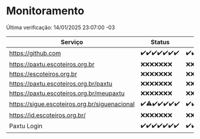 # Monitoramento

Última verificação: 14/01/2025 23:07:00 -03

|Serviço|Status|Últimas 24h|
|---|---|---|
|https://github.com|<span title="2025-01-08: OK=23">✔️</span><span title="2025-01-09: OK=23">✔️</span><span title="2025-01-10: OK=23">✔️</span><span title="2025-01-11: OK=23">✔️</span><span title="2025-01-12: OK=23">✔️</span><span title="2025-01-13: OK=23">✔️</span><span title="2025-01-14: OK=2">✔️</span>|<span title="14/01/2025 00:08:00 -03 : 200">✔️</span><span title="14/01/2025 01:10:00 -03 : 200">✔️</span><span title="14/01/2025 02:08:00 -03 : 200">✔️</span><span title="14/01/2025 03:11:00 -03 : 200">✔️</span><span title="14/01/2025 04:07:00 -03 : 200">✔️</span><span title="14/01/2025 05:11:00 -03 : 200">✔️</span><span title="14/01/2025 06:08:00 -03 : 200">✔️</span><span title="14/01/2025 07:08:00 -03 : 200">✔️</span><span title="14/01/2025 08:06:00 -03 : 200">✔️</span><span title="14/01/2025 09:15:00 -03 : 200">✔️</span><span title="14/01/2025 10:14:00 -03 : 200">✔️</span><span title="14/01/2025 11:07:00 -03 : 200">✔️</span><span title="14/01/2025 12:08:00 -03 : 200">✔️</span><span title="14/01/2025 13:09:00 -03 : 200">✔️</span><span title="14/01/2025 14:07:00 -03 : 200">✔️</span><span title="14/01/2025 15:11:00 -03 : 200">✔️</span><span title="14/01/2025 16:06:00 -03 : 200">✔️</span><span title="14/01/2025 17:09:00 -03 : 200">✔️</span><span title="14/01/2025 18:07:00 -03 : 200">✔️</span><span title="14/01/2025 19:07:00 -03 : 200">✔️</span><span title="14/01/2025 20:07:00 -03 : 200">✔️</span><span title="14/01/2025 21:39:00 -03 : 200">✔️</span><span title="14/01/2025 23:07:00 -03 : 200">✔️</span>|
|https://paxtu.escoteiros.org.br|<span title="2025-01-08: Falhas=23">❌</span><span title="2025-01-09: Falhas=23">❌</span><span title="2025-01-10: Falhas=23">❌</span><span title="2025-01-11: Falhas=23">❌</span><span title="2025-01-12: Falhas=23">❌</span><span title="2025-01-13: Falhas=23">❌</span><span title="2025-01-14: Falhas=2">❌</span>|<span title="14/01/2025 00:08:00 -03 : 403">❌</span><span title="14/01/2025 01:10:00 -03 : 403">❌</span><span title="14/01/2025 02:08:00 -03 : 403">❌</span><span title="14/01/2025 03:11:00 -03 : 403">❌</span><span title="14/01/2025 04:07:00 -03 : 403">❌</span><span title="14/01/2025 05:11:00 -03 : 403">❌</span><span title="14/01/2025 06:08:00 -03 : 403">❌</span><span title="14/01/2025 07:08:00 -03 : 403">❌</span><span title="14/01/2025 08:06:00 -03 : 403">❌</span><span title="14/01/2025 09:15:00 -03 : 403">❌</span><span title="14/01/2025 10:14:00 -03 : 403">❌</span><span title="14/01/2025 11:07:00 -03 : 403">❌</span><span title="14/01/2025 12:08:00 -03 : 403">❌</span><span title="14/01/2025 13:09:00 -03 : 403">❌</span><span title="14/01/2025 14:07:00 -03 : 403">❌</span><span title="14/01/2025 15:11:00 -03 : 403">❌</span><span title="14/01/2025 16:06:00 -03 : 403">❌</span><span title="14/01/2025 17:09:00 -03 : 403">❌</span><span title="14/01/2025 18:07:00 -03 : 403">❌</span><span title="14/01/2025 19:07:00 -03 : 403">❌</span><span title="14/01/2025 20:07:00 -03 : 403">❌</span><span title="14/01/2025 21:39:00 -03 : 403">❌</span><span title="14/01/2025 23:07:00 -03 : 403">❌</span>|
|https://escoteiros.org.br|<span title="2025-01-08: Falhas=23">❌</span><span title="2025-01-09: Falhas=23">❌</span><span title="2025-01-10: Falhas=23">❌</span><span title="2025-01-11: Falhas=23">❌</span><span title="2025-01-12: Falhas=23">❌</span><span title="2025-01-13: Falhas=23">❌</span><span title="2025-01-14: Falhas=2">❌</span>|<span title="14/01/2025 00:08:00 -03 : 403">❌</span><span title="14/01/2025 01:10:00 -03 : 403">❌</span><span title="14/01/2025 02:08:00 -03 : 403">❌</span><span title="14/01/2025 03:11:00 -03 : 403">❌</span><span title="14/01/2025 04:07:00 -03 : 403">❌</span><span title="14/01/2025 05:11:00 -03 : 403">❌</span><span title="14/01/2025 06:08:00 -03 : 403">❌</span><span title="14/01/2025 07:08:00 -03 : 403">❌</span><span title="14/01/2025 08:06:00 -03 : 403">❌</span><span title="14/01/2025 09:15:00 -03 : 403">❌</span><span title="14/01/2025 10:14:00 -03 : 403">❌</span><span title="14/01/2025 11:07:00 -03 : 403">❌</span><span title="14/01/2025 12:08:00 -03 : 403">❌</span><span title="14/01/2025 13:09:00 -03 : 403">❌</span><span title="14/01/2025 14:07:00 -03 : 403">❌</span><span title="14/01/2025 15:11:00 -03 : 403">❌</span><span title="14/01/2025 16:06:00 -03 : 403">❌</span><span title="14/01/2025 17:09:00 -03 : 403">❌</span><span title="14/01/2025 18:07:00 -03 : 403">❌</span><span title="14/01/2025 19:07:00 -03 : 403">❌</span><span title="14/01/2025 20:07:00 -03 : 403">❌</span><span title="14/01/2025 21:39:00 -03 : 403">❌</span><span title="14/01/2025 23:07:00 -03 : 403">❌</span>|
|https://paxtu.escoteiros.org.br/paxtu|<span title="2025-01-08: Falhas=23">❌</span><span title="2025-01-09: Falhas=23">❌</span><span title="2025-01-10: Falhas=23">❌</span><span title="2025-01-11: Falhas=23">❌</span><span title="2025-01-12: Falhas=23">❌</span><span title="2025-01-13: Falhas=23">❌</span><span title="2025-01-14: Falhas=2">❌</span>|<span title="14/01/2025 00:08:00 -03 : 403">❌</span><span title="14/01/2025 01:10:00 -03 : 403">❌</span><span title="14/01/2025 02:08:00 -03 : 403">❌</span><span title="14/01/2025 03:11:00 -03 : 403">❌</span><span title="14/01/2025 04:07:00 -03 : 403">❌</span><span title="14/01/2025 05:11:00 -03 : 403">❌</span><span title="14/01/2025 06:08:00 -03 : 403">❌</span><span title="14/01/2025 07:08:00 -03 : 403">❌</span><span title="14/01/2025 08:06:00 -03 : 403">❌</span><span title="14/01/2025 09:15:00 -03 : 403">❌</span><span title="14/01/2025 10:14:00 -03 : 403">❌</span><span title="14/01/2025 11:07:00 -03 : 403">❌</span><span title="14/01/2025 12:08:00 -03 : 403">❌</span><span title="14/01/2025 13:09:00 -03 : 403">❌</span><span title="14/01/2025 14:07:00 -03 : 403">❌</span><span title="14/01/2025 15:11:00 -03 : 403">❌</span><span title="14/01/2025 16:06:00 -03 : 403">❌</span><span title="14/01/2025 17:09:00 -03 : 403">❌</span><span title="14/01/2025 18:07:00 -03 : 403">❌</span><span title="14/01/2025 19:07:00 -03 : 403">❌</span><span title="14/01/2025 20:07:00 -03 : 403">❌</span><span title="14/01/2025 21:39:00 -03 : 403">❌</span><span title="14/01/2025 23:07:00 -03 : 403">❌</span>|
|https://paxtu.escoteiros.org.br/meupaxtu|<span title="2025-01-08: Falhas=23">❌</span><span title="2025-01-09: Falhas=23">❌</span><span title="2025-01-10: Falhas=23">❌</span><span title="2025-01-11: Falhas=23">❌</span><span title="2025-01-12: Falhas=23">❌</span><span title="2025-01-13: Falhas=23">❌</span><span title="2025-01-14: Falhas=2">❌</span>|<span title="14/01/2025 00:08:00 -03 : 403">❌</span><span title="14/01/2025 01:10:00 -03 : 403">❌</span><span title="14/01/2025 02:08:00 -03 : 403">❌</span><span title="14/01/2025 03:11:00 -03 : 403">❌</span><span title="14/01/2025 04:07:00 -03 : 403">❌</span><span title="14/01/2025 05:11:00 -03 : 403">❌</span><span title="14/01/2025 06:08:00 -03 : 403">❌</span><span title="14/01/2025 07:08:00 -03 : 403">❌</span><span title="14/01/2025 08:06:00 -03 : 403">❌</span><span title="14/01/2025 09:15:00 -03 : 403">❌</span><span title="14/01/2025 10:14:00 -03 : 403">❌</span><span title="14/01/2025 11:07:00 -03 : 403">❌</span><span title="14/01/2025 12:08:00 -03 : 403">❌</span><span title="14/01/2025 13:09:00 -03 : 403">❌</span><span title="14/01/2025 14:07:00 -03 : 403">❌</span><span title="14/01/2025 15:11:00 -03 : 403">❌</span><span title="14/01/2025 16:06:00 -03 : 403">❌</span><span title="14/01/2025 17:09:00 -03 : 403">❌</span><span title="14/01/2025 18:07:00 -03 : 403">❌</span><span title="14/01/2025 19:07:00 -03 : 403">❌</span><span title="14/01/2025 20:07:00 -03 : 403">❌</span><span title="14/01/2025 21:39:00 -03 : 403">❌</span><span title="14/01/2025 23:07:00 -03 : 403">❌</span>|
|https://sigue.escoteiros.org.br/siguenacional|<span title="2025-01-08: OK=23">✔️</span><span title="2025-01-09: OK=22, Falhas=1">⚠️</span><span title="2025-01-10: OK=23">✔️</span><span title="2025-01-11: OK=23">✔️</span><span title="2025-01-12: OK=23">✔️</span><span title="2025-01-13: OK=23">✔️</span><span title="2025-01-14: OK=2">✔️</span>|<span title="14/01/2025 00:08:00 -03 : 200">✔️</span><span title="14/01/2025 01:10:00 -03 : 200">✔️</span><span title="14/01/2025 02:08:00 -03 : 200">✔️</span><span title="14/01/2025 03:11:00 -03 : 200">✔️</span><span title="14/01/2025 04:07:00 -03 : 200">✔️</span><span title="14/01/2025 05:11:00 -03 : 200">✔️</span><span title="14/01/2025 06:08:00 -03 : 200">✔️</span><span title="14/01/2025 07:08:00 -03 : 200">✔️</span><span title="14/01/2025 08:06:00 -03 : 200">✔️</span><span title="14/01/2025 09:15:00 -03 : 200">✔️</span><span title="14/01/2025 10:14:00 -03 : 200">✔️</span><span title="14/01/2025 11:07:00 -03 : 200">✔️</span><span title="14/01/2025 12:08:00 -03 : 200">✔️</span><span title="14/01/2025 13:09:00 -03 : 200">✔️</span><span title="14/01/2025 14:07:00 -03 : 200">✔️</span><span title="14/01/2025 15:11:00 -03 : 200">✔️</span><span title="14/01/2025 16:06:00 -03 : 200">✔️</span><span title="14/01/2025 17:09:00 -03 : 200">✔️</span><span title="14/01/2025 18:07:00 -03 : 200">✔️</span><span title="14/01/2025 19:07:00 -03 : 200">✔️</span><span title="14/01/2025 20:07:00 -03 : 200">✔️</span><span title="14/01/2025 21:39:00 -03 : 200">✔️</span><span title="14/01/2025 23:07:00 -03 : 200">✔️</span>|
|https://id.escoteiros.org.br/|<span title="2025-01-08: Falhas=23">❌</span><span title="2025-01-09: Falhas=23">❌</span><span title="2025-01-10: Falhas=23">❌</span><span title="2025-01-11: Falhas=23">❌</span><span title="2025-01-12: Falhas=23">❌</span><span title="2025-01-13: Falhas=23">❌</span><span title="2025-01-14: Falhas=2">❌</span>|<span title="14/01/2025 00:08:00 -03 : 403">❌</span><span title="14/01/2025 01:10:00 -03 : 403">❌</span><span title="14/01/2025 02:08:00 -03 : 403">❌</span><span title="14/01/2025 03:11:00 -03 : 403">❌</span><span title="14/01/2025 04:07:00 -03 : 403">❌</span><span title="14/01/2025 05:11:00 -03 : 403">❌</span><span title="14/01/2025 06:08:00 -03 : 403">❌</span><span title="14/01/2025 07:08:00 -03 : 403">❌</span><span title="14/01/2025 08:06:00 -03 : 403">❌</span><span title="14/01/2025 09:15:00 -03 : 403">❌</span><span title="14/01/2025 10:14:00 -03 : 403">❌</span><span title="14/01/2025 11:07:00 -03 : 403">❌</span><span title="14/01/2025 12:08:00 -03 : 403">❌</span><span title="14/01/2025 13:09:00 -03 : 403">❌</span><span title="14/01/2025 14:07:00 -03 : 403">❌</span><span title="14/01/2025 15:11:00 -03 : 403">❌</span><span title="14/01/2025 16:06:00 -03 : 403">❌</span><span title="14/01/2025 17:09:00 -03 : 403">❌</span><span title="14/01/2025 18:07:00 -03 : 403">❌</span><span title="14/01/2025 19:07:00 -03 : 403">❌</span><span title="14/01/2025 20:07:00 -03 : 403">❌</span><span title="14/01/2025 21:39:00 -03 : 403">❌</span><span title="14/01/2025 23:07:00 -03 : 403">❌</span>|
|Paxtu Login|<span title="2025-01-08: OK=23">✔️</span><span title="2025-01-09: OK=23">✔️</span><span title="2025-01-10: OK=23">✔️</span><span title="2025-01-11: OK=23">✔️</span><span title="2025-01-12: OK=23">✔️</span><span title="2025-01-13: OK=23">✔️</span><span title="2025-01-14: OK=2">✔️</span>|<span title="14/01/2025 00:08:00 -03 : 200">✔️</span><span title="14/01/2025 01:10:00 -03 : 200">✔️</span><span title="14/01/2025 02:08:00 -03 : 200">✔️</span><span title="14/01/2025 03:11:00 -03 : 200">✔️</span><span title="14/01/2025 04:07:00 -03 : 200">✔️</span><span title="14/01/2025 05:11:00 -03 : 200">✔️</span><span title="14/01/2025 06:08:00 -03 : 200">✔️</span><span title="14/01/2025 07:08:00 -03 : 200">✔️</span><span title="14/01/2025 08:06:00 -03 : 200">✔️</span><span title="14/01/2025 09:15:00 -03 : 200">✔️</span><span title="14/01/2025 10:14:00 -03 : 200">✔️</span><span title="14/01/2025 11:07:00 -03 : 200">✔️</span><span title="14/01/2025 12:08:00 -03 : 200">✔️</span><span title="14/01/2025 13:09:00 -03 : 200">✔️</span><span title="14/01/2025 14:07:00 -03 : 200">✔️</span><span title="14/01/2025 15:11:00 -03 : 200">✔️</span><span title="14/01/2025 16:06:00 -03 : 200">✔️</span><span title="14/01/2025 17:09:00 -03 : 200">✔️</span><span title="14/01/2025 18:07:00 -03 : 200">✔️</span><span title="14/01/2025 19:07:00 -03 : 200">✔️</span><span title="14/01/2025 20:07:00 -03 : 200">✔️</span><span title="14/01/2025 21:39:00 -03 : 200">✔️</span><span title="14/01/2025 23:07:00 -03 : 200">✔️</span>|
